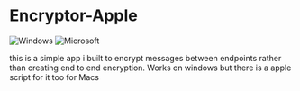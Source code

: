 # Encryptor-Apple

![Windows](https://img.shields.io/badge/Windows-0078D6?style=for-the-badge&logo=windows&logoColor=white) ![Microsoft](https://img.shields.io/badge/Microsoft-0078D4?style=for-the-badge&logo=microsoft&logoColor=white)

this is a simple app i built to encrypt messages between endpoints rather than creating end to end encryption. Works on windows but there is a apple script for it too for Macs
